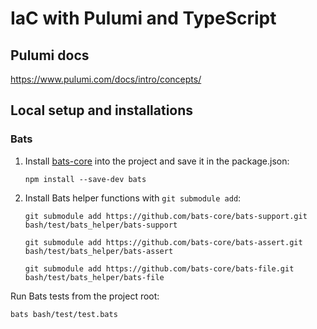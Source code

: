 # IaC with Pulumi and TypeScript

## Pulumi docs

https://www.pulumi.com/docs/intro/concepts/

## Local setup and installations

### Bats

1. Install [bats-core](https://bats-core.readthedocs.io/en/stable/installation.html)
into the project and save it in the package.json:
    ```
    npm install --save-dev bats
    ```
2. Install Bats helper functions with `git submodule add`:
   ```
   git submodule add https://github.com/bats-core/bats-support.git bash/test/bats_helper/bats-support
   ```
   ```
   git submodule add https://github.com/bats-core/bats-assert.git bash/test/bats_helper/bats-assert
   ```
   ```
   git submodule add https://github.com/bats-core/bats-file.git bash/test/bats_helper/bats-file
   ```

Run Bats tests from the project root:
```
bats bash/test/test.bats
```
